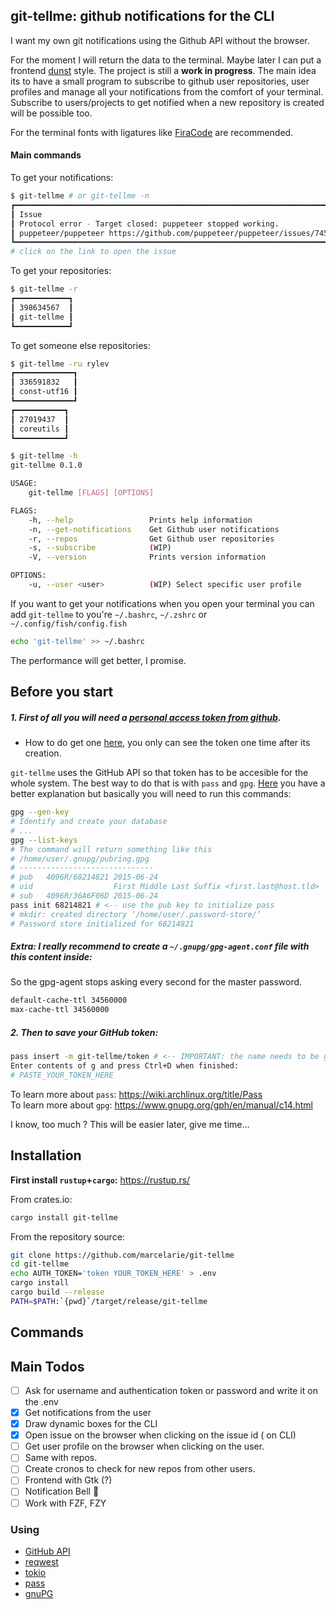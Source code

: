 ## git-tellme: github notifications for the CLI

I want my own git notifications using the Github API without the browser.

For the moment I will return the data to the terminal. Maybe later I can put a
frontend [dunst](https://github.com/dunst-project/dunst) style. The project is
still a **work in progress**. The main idea its to have a small program to
subscribe to github user repositories, user profiles and manage all your
notifications from the comfort of your terminal. Subscribe to users/projects to
get notified when a new repository is created will be possible too.

For the terminal fonts with ligatures like
[FiraCode](https://github.com/tonsky/FiraCode) are recommended.

#### Main commands

To get your notifications:

```bash
$ git-tellme # or git-tellme -n
┏━━━━━━━━━━━━━━━━━━━━━━━━━━━━━━━━━━━━━━━━━━━━━━━━━━━━━━━━━━━━━━━━━━━━━━━━┓
┃ Issue                                                                  ┃
┃ Protocol error - Target closed: puppeteer stopped working.             ┃
┃ puppeteer/puppeteer https://github.com/puppeteer/puppeteer/issues/7455 ┃
┗━━━━━━━━━━━━━━━━━━━━━━━━━━━━━━━━━━━━━━━━━━━━━━━━━━━━━━━━━━━━━━━━━━━━━━━━┛
# click on the link to open the issue
```

To get your repositories:

```bash
$ git-tellme -r
┏━━━━━━━━━━━━┓
┃ 398634567  ┃
┃ git-tellme ┃
┗━━━━━━━━━━━━┛
```

To get someone else repositories:

```bash
$ git-tellme -ru rylev
┏━━━━━━━━━━━━━┓
┃ 336591832   ┃
┃ const-utf16 ┃
┗━━━━━━━━━━━━━┛
┏━━━━━━━━━━━┓
┃ 27019437  ┃
┃ coreutils ┃
┗━━━━━━━━━━━┛
```

```bash
$ git-tellme -h
git-tellme 0.1.0

USAGE:
    git-tellme [FLAGS] [OPTIONS]

FLAGS:
    -h, --help                 Prints help information
    -n, --get-notifications    Get Github user notifications
    -r, --repos                Get Github user repositories
    -s, --subscribe            (WIP)
    -V, --version              Prints version information

OPTIONS:
    -u, --user <user>          (WIP) Select specific user profile
```

If you want to get your notifications when you open your terminal you can add
`git-tellme` to you're `~/.bashrc`, `~/.zshrc` or `~/.config/fish/config.fish`

```bash
echo 'git-tellme' >> ~/.bashrc
```

The performance will get better, I promise.

## Before you start

##### 1. First of all you will need a [personal access token from github](https://github.com/settings/tokens).

-   How to do get one
    [here](https://docs.github.com/en/github/authenticating-to-github/keeping-your-account-and-data-secure/creating-a-personal-access-token),
    you only can see the token one time after its creation.

`git-tellme` uses the GitHub API so that token has to be accesible for the whole
system. The best way to do that is with `pass` and `gpg`.
[Here](https://www.thepolyglotdeveloper.com/2018/12/manage-passwords-gpg-command-line-pass/)
you have a better explanation but basically you will need to run this commands:

```bash
gpg --gen-key
# Identify and create your database
# ...
gpg --list-keys
# The command will return something like this
# /home/user/.gnupg/pubring.gpg
# ------------------------------
# pub   4096R/68214821 2015-06-24
# uid                  First Middle Last Suffix <first.last@host.tld>
# sub   4096R/36A6F06D 2015-06-24
pass init 68214821 # <-- use the pub key to initialize pass
# mkdir: created directory ‘/home/user/.password-store/’
# Password store initialized for 68214821
```

##### Extra: I really recommend to create a `~/.gnupg/gpg-agent.conf` file with this content inside:

So the gpg-agent stops asking every second for the master password.

```bash
default-cache-ttl 34560000
max-cache-ttl 34560000
```

##### 2. Then to save your GitHub token:

```bash
pass insert -m git-tellme/token # <-- IMPORTANT: the name needs to be git-tellme/token
Enter contents of g and press Ctrl+D when finished:
# PASTE_YOUR_TOKEN_HERE
```

To learn more about `pass`: https://wiki.archlinux.org/title/Pass  
To learn more about `gpg`: https://www.gnupg.org/gph/en/manual/c14.html

I know, too much ? This will be easier later, give me time...

## Installation

**First install `rustup`+`cargo`:** https://rustup.rs/

From crates.io:

```bash
cargo install git-tellme
```

From the repository source:

```bash
git clone https://github.com/marcelarie/git-tellme
cd git-tellme
echo AUTH_TOKEN='token YOUR_TOKEN_HERE' > .env
cargo install
cargo build --release
PATH=$PATH:`{pwd}`/target/release/git-tellme
```

## Commands

## Main Todos

-   [ ] Ask for username and authentication token or password and write it on
        the .env
-   [x] Get notifications from the user
-   [x] Draw dynamic boxes for the CLI
-   [x] Open issue on the browser when clicking on the issue id ( on CLI)
-   [ ] Get user profile on the browser when clicking on the user.
-   [ ] Same with repos.
-   [ ] Create cronos to check for new repos from other users.
-   [ ] Frontend with Gtk (?)
-   [ ] Notification Bell 🔔
-   [ ] Work with FZF, FZY

### Using

-   [GitHub API](https://docs.github.com/en/rest)
-   [reqwest](https://crates.io/crates/reqwest)
-   [tokio](https://crates.io/crates/tokio)
-   [pass](https://www.passwordstore.org/)
-   [gnuPG](https://gnupg.org/)
